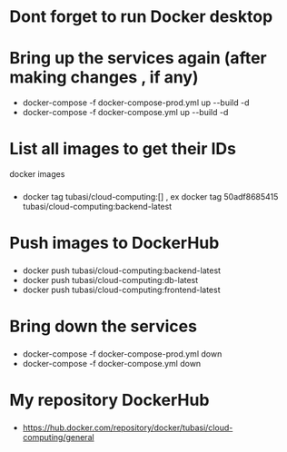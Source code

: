 # Dont forget to run Docker desktop 
###
# Bring up the services again (after making changes , if any)
- docker-compose -f docker-compose-prod.yml up --build -d 
- docker-compose -f docker-compose.yml up --build -d    
###
# List all images to get their IDs
docker images 
###

- docker tag <image-id> tubasi/cloud-computing:[] , ex docker tag 50adf8685415 tubasi/cloud-computing:backend-latest


# Push images to DockerHub
###
- docker push tubasi/cloud-computing:backend-latest
- docker push tubasi/cloud-computing:db-latest
- docker push tubasi/cloud-computing:frontend-latest

# Bring down the services
###
- docker-compose -f docker-compose-prod.yml down
- docker-compose -f docker-compose.yml down    

# My repository DockerHub 
###
- https://hub.docker.com/repository/docker/tubasi/cloud-computing/general
